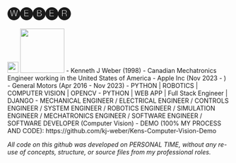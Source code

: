 🅦🅔🅑🅔🅡
=========
<img src='https://media.licdn.com/dms/image/D5603AQGRHzEid48FvA/profile-displayphoto-shrink_800_800/0/1694902491341?e=1704931200&v=beta&t=gNemla_MkJ6XMwbqDKvh2U7x2Cg76PjxnuvDd-BPUt8' width='25'>
<img src=['' width="100" height="100">
- Kenneth J Weber (1998)
- Canadian Mechatronics Engineer working in the United States of America
- Apple Inc (Nov 2023 -    )
- General Motors (Apr 2016 - Nov 2023)
- PYTHON | ROBOTICS  |  COMPUTER VISION  |  OPENCV 
- PYTHON | WEB APP   |  Full Stack Engineer | DJANGO
- MECHANICAL ENGINEER / ELECTRICAL ENGINEER / CONTROLS ENGINEER / SYSTEM ENGINEER / ROBOTICS ENGINEER / SIMULATION ENGINEER / MECHATRONICS ENGINEER / SOFTWARE ENGINEER / SOFTWARE DEVELOPER (Computer Vision)
- DEMO (100% MY PROCESS AND CODE):
          https://github.com/kj-weber/Kens-Computer-Vision-Demo
  
*All code on this github was developed on PERSONAL TIME, without any re-use of concepts, structure, or source files from my professional roles.*
